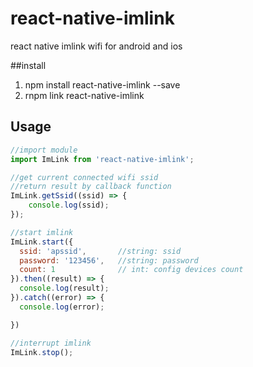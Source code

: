 # react-native-imlink

react native imlink wifi for android and ios

##install
1. npm install react-native-imlink --save
2. rnpm link react-native-imlink

## Usage

``` javascript
//import module
import ImLink from 'react-native-imlink';

//get current connected wifi ssid
//return result by callback function
ImLink.getSsid((ssid) => {
	console.log(ssid);
});

//start imlink
ImLink.start({
  ssid: 'apssid',       //string: ssid
  password: '123456',   //string: password
  count: 1              // int: config devices count
}).then((result) => {
  console.log(result);
}).catch((error) => {
  console.log(error);

})

//interrupt imlink
ImLink.stop();

```
